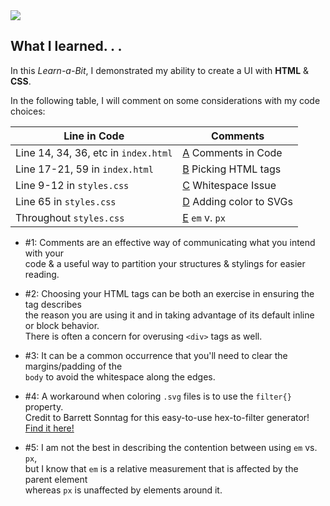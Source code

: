 <img src="./Challenge01/images/learnabit-logo.png" />

## What I learned. . .

In this *Learn-a-Bit*, I demonstrated my ability to create a UI with **HTML** & **CSS**.

In the following table, I will comment on some considerations with my code choices:


| Line in Code | Comments |
| ----------- | ----------- |
| Line 14, 34, 36, etc in `index.html` | [A](#id-1) Comments in Code |
| Line 17-21, 59 in `index.html` | [B](#id-2) Picking HTML tags |
| Line 9-12 in `styles.css` | [C](#id-3) Whitespace Issue |
| Line 65 in `styles.css` | [D](#id-4) Adding color to SVGs |
| Throughout `styles.css` | [E](#id-5) `em` v. `px` |



<div id='id-1'/> 

- #1: Comments are an effective way of communicating what you intend with your<br>
code & a useful way to partition your structures & stylings for easier reading.

<div id='id-2'/>

- #2: Choosing your HTML tags can be both an exercise in ensuring the tag describes<br>
the reason you are using it and in taking advantage of its default inline or block behavior.<br> There is often a concern for overusing `<div>` tags as well.

<div id='id-3'/>

- #3: It can be a common occurrence that you'll need to clear the margins/padding of the<br> `body` to avoid the whitespace along the edges.

<div id='id-4'/>

- #4: A workaround when coloring `.svg` files is to use the `filter{}` property.<br> Credit to Barrett Sonntag for this easy-to-use hex-to-filter generator!<br> [Find it here!](https://codepen.io/sosuke/pen/Pjoqqp)

<div id='id-5'/>

- #5: I am not the best in describing the contention between using `em` vs. `px`,<br>
but I know that `em` is a relative measurement that is affected by the parent element <br> whereas `px` is unaffected by elements around it.